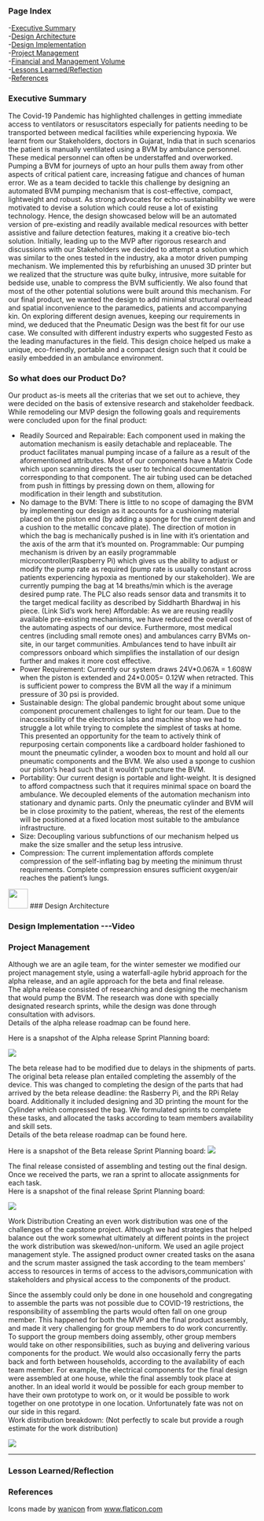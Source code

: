 ### Page Index
-[Executive Summary](#executive-summary) <br>
-[Design Architecture](#design-architecture) <br>
-[Design Implementation](#design-implentation)<br>
-[Project Management](#project-Management)<br>
-[Financial and Management Volume](#financial-and-management-volume)<br>
-[Lessons Learned/Reflection](#lesson-learned)<br>
-[References](#references)

### Executive Summary

The Covid-19 Pandemic has highlighted challenges in getting immediate access to ventilators or resuscitators especially for patients needing to be transported between medical facilities while experiencing hypoxia. 
We learnt from our Stakeholders, doctors in Gujarat, India that in such scenarios the patient is manually ventilated using a BVM by ambulance personnel. These medical personnel can often be understaffed and overworked. Pumping a BVM for journeys of upto an hour pulls them away from other aspects of critical patient care, increasing fatigue and chances of  human error. 
We as a team decided to tackle this challenge by designing an automated BVM pumping mechanism that is cost-effective, compact, lightweight and robust. As strong advocates for echo-sustainability we were motivated to devise a solution which could reuse a lot of existing technology. Hence, the design showcased below will be an automated version of pre-existing and readily available medical resources with better assistive and failure detection features, making it a creative bio-tech solution. 
Initially, leading up to the MVP after rigorous research and discussions with our Stakeholders we decided to attempt a solution which was similar to the ones tested in the industry, aka a motor driven pumping mechanism. We implemented this by refurbishing an unused 3D printer but we realized that the structure was quite bulky, intrusive, more suitable for bedside use, unable to compress the BVM sufficiently. We also found that most  of the other potential solutions were built around this mechanism. For our final product, we wanted the design to add minimal structural overhead and spatial inconvenience to the paramedics, patients and accompanying kin. 
On exploring different design avenues, keeping our requirements in mind, we deduced that the Pneumatic Design was the best fit for our use case. We consulted with different industry experts who suggested Festo as the leading manufactures in the field. This design choice helped us make a unique, eco-friendly, portable and a compact design such that it could be easily embedded in an ambulance environment.
<h3> So what does our Product Do? </h3>
Our product as-is meets all the criterias that we set out to achieve, they were decided on the basis of extensive research and stakeholder feedback. While remodeling our MVP design the following goals and requirements were concluded upon for the final product:
<ul>
  <li>
Readily Sourced and Repairable: Each component used in making the automation mechanism is easily detachable and replaceable. The product facilitates manual pumping incase of a failure as a result of the aforementioned attributes. Most of our components have a Matrix Code which upon scanning directs the user to technical documentation corresponding to that component. The air tubing used can be detached from push in fittings by pressing down on them, allowing for modification in their length and substitution.
</li>
<li>
No damage to the BVM: There is little to no scope of damaging the BVM by implementing our design as it accounts for a cushioning material placed on the piston end (by adding a sponge for the current design and a cushion to the metallic concave plate). The direction of motion in which the bag is mechanically pushed is in line with it’s orientation and the axis of the arm that it’s mounted on. 
Programmable: Our pumping mechanism is driven by an easily programmable microcontroller(Raspberry Pi) which gives us the ability to adjust or modify the pump rate as required (pump rate is usually constant across patients experiencing hypoxia as mentioned by our stakeholder). We are currently pumping the bag at 14 breaths/min which is the average desired pump rate. The PLC also reads sensor data and transmits it to the target medical facility as described by Siddharth Bhardwaj in his piece. (Link Sid’s work here)
Affordable: As we are reusing readily available pre-existing mechanisms, we have reduced the overall cost of the automating aspects of our device. Furthermore, most medical centres (including small remote ones) and ambulances carry BVMs on-site, in our target communities. Ambulances tend to have inbuilt air compressors onboard which simplifies the installation of our design further and makes it more cost effective. 
</li>
<li>
Power Requirement: Currently our system draws 24V*0.067A = 1.608W when the piston is extended and 24*0.005= 0.12W when retracted. This is sufficient power to compress the BVM all the way if a minimum pressure of 30 psi is provided.
</li>
<li>
Sustainable design: The global pandemic brought about some unique component procurement challenges to light for our team. Due to the inaccessibility of the electronics labs and machine shop we had to struggle a lot while trying to complete the simplest of tasks at home. This presented an opportunity for the team to actively think of repurposing certain components like a cardboard holder fashioned to mount the pneumatic cylinder, a wooden box to mount and hold all our pneumatic components and the BVM. We also used a sponge to cushion our piston’s head such that it wouldn’t puncture the BVM. 
</li>
<li>
Portability: Our current design is portable and light-weight. It is designed to afford compactness such that it requires minimal space on board the ambulance. We decoupled elements of the automation mechanism into stationary and dynamic parts. Only the pneumatic cylinder and BVM will be in close proximity to the patient, whereas, the rest of the elements will be positioned at a fixed location most suitable to the ambulance infrastructure. 
</li>
<li>
Size: Decoupling various subfunctions of our mechanism helped us  make the size smaller and the setup less intrusive.
</li>
<li>
Compression: The current implementation affords complete compression of the self-inflating bag by meeting the minimum thrust requirements. Complete compression ensures sufficient oxygen/air reaches the patient’s lungs.
</li>
</ul>


<img src="images/icons/prototype.png" alt=" " width="40" height="40" >  ### Design Architecture

### Design Implementation ---Video

### Project Management

Although we are an agile team, for the winter semester we modified our project management style, using a waterfall-agile hybrid approach for the alpha release, and an agile approach for the beta and final release.  
The alpha release consisted of researching and designing the mechanism that would pump the BVM.  The research was done with specially designated research sprints, while the design was done through consultation with advisors.  
Details of the alpha release roadmap can be found here. 

Here is a snapshot of the Alpha release Sprint Planning board:

<img src="images/management/man1.png" alt=" " >

The beta release had to be modified due to delays in the shipments of parts. The original beta release plan entailed completing the assembly of the device. This was changed to completing the design of the parts that had arrived by the beta release deadline: the Rasberry Pi, and the RPi Relay board.  Additionally it included designing and 3D printing the mount for the Cylinder which compressed the bag.  We formulated sprints to complete these tasks, and allocated the tasks according to team members availability and skill sets.  
Details of the beta release roadmap can be found here. 

Here is a snapshot of the Beta release Sprint Planning board:
<img src="images/management/man2.png" alt=" " >



The final release consisted of assembling and testing out the final design.  Once we received the parts, we ran a sprint to allocate assignments for each task.  
Here is a snapshot of the final release Sprint Planning board:

<img src="images/management/man3.png" alt=" " >


Work Distribution
Creating an even work distribution was one of the challenges of the capstone project. Although we had strategies that helped balance out the work somewhat ultimately at different points in the project the work distribution was skewed/non-uniform. We used an agile project management style. The assigned product owner created tasks on the asana and the scrum master assigned the task according to the team members' access to resources in terms of access to the advisors,communication with stakeholders and physical access to the components of the product. 

Since the assembly could only be done in one household and congregating to assemble the parts was not possible due to COVID-19 restrictions, the responsibility of assembling the parts would often fall on one group member.  This happened for both the MVP and the final product assembly, and made it very challenging for group members to do work concurrently.  To support the group members doing assembly, other group members would take on other responsibilities, such as buying and delivering various components for the product.  We would also occasionally ferry the parts back and forth between households, according to the availability of each team member. For example, the electrical components for the final design were assembled at one house, while the final assembly took place at another.   In an ideal world it would be possible for each group member to have their own prototype to work on, or it would be possible to work together on one prototype in one location.  Unfortunately fate was not on our side in this regard.  
Work distribution breakdown: (Not perfectly to scale but provide a rough estimate for the work distribution)

<img src="images/management/man4.png" alt=" " >

***




















### Lesson Learned/Reflection
### References
<div>Icons made by <a href="https://www.flaticon.com/authors/wanicon" title="wanicon">wanicon</a> from <a href="https://www.flaticon.com/" title="Flaticon">www.flaticon.com</a></div>
